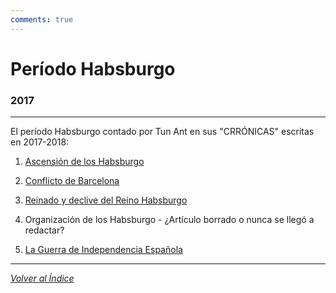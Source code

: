 ```yaml
---
comments: true
---
```


# Período Habsburgo

### 2017

---

El período Habsburgo contado por Tun Ant en sus "CRRÓNICAS" escritas en 2017-2018:

1. [Ascensión de los Habsburgo](http://rivalregions.com/#news/show/349780)

2. [Conflicto de Barcelona](http://rivalregions.com/#news/show/1222111)

3. [Reinado y declive del Reino Habsburgo](http://rivalregions.com/#news/show/1225222)

4. Organización de los Habsburgo - ¿Artículo borrado o nunca se llegó a redactar?

5. [La Guerra de Independencia Española](http://rivalregions.com/#news/show/1363992)

---

[_Volver al Índice_](../)

